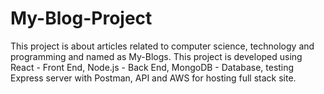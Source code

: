 # My-Blog-Project

This project is about articles related to computer science, technology and programming and named as My-Blogs. This project is developed using React - Front End, Node.js - Back End, MongoDB - Database, testing Express server with Postman, API and AWS for hosting full stack site.

